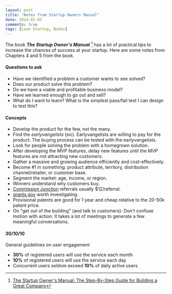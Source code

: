 ```yaml
---
layout: post
title: "Notes from Startup Owners Manual"
date: 2014-01-05
comments: true
tags: [Lean Startup, Books]
---
```


The book **_The Startup Owner's Manual_** [^book] has a lot of practical tips to increase the chances of success at your startup. Here are some notes from Chapters 4 and 5 from the book.

#### Questions to ask

 * Have we identified a problem a customer wants to see solved?
 * Does our product solve this problem?
 * Do we have a viable and profitable business model?
 * Have we learned enough to go out and sell?
 * What do I want to learn? What is the simplest pass/fail test I can design to test this?

#### Concepts

 * Develop the product for the few, not the many.
 * Find the *earlyvangelists* (sic). Earlyvangelists are willing to pay for the product. The buying process can be tested with the earlyvangelists.
 * Look for people solving the problem with a homegrown solution.
 * After developing the MVP features, delay new features until the MVP features are not attracting new customers.
 * Gather a massive and growing audience efficiently and cost-effectively.
 * Become #1 in something: product attribute, territory, distribution channel/retailer, or customer base.
 * Segment the market: age, income, or region.
 * Winners understand why customers buy.
 * [Commission Junction](http://www.cj.com/) referrals usually $12/referral.
 * [grants.gov](http://www.grants.gov/) worth investigating.
 * Provisional patents are good for 1 year and cheap relative to the 20-50k patent price.
 * On "get out of the building" (and talk to customers): Don't confuse motion with action. It takes a lot of meetings to generate a few meaningful conversations.

#### 30/10/10

General guidelines on user engagement

 * **30%** of registered users will use the service each month
 * **10%** of registered users will use the service each day
 * Concurrent users seldom exceed **10%** of daily active users

[^book]:
    [The Startup Owner's Manual: The Step-By-Step Guide for Building a Great Company](http://www.amazon.com/The-Startup-Owners-Manual-Step-By-Step/dp/0984999302)
